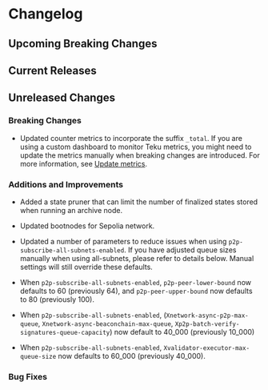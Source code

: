 # Changelog

## Upcoming Breaking Changes

## Current Releases

## Unreleased Changes

### Breaking Changes

- Updated counter metrics to incorporate the suffix `_total`. If you are using a custom dashboard to monitor Teku metrics, you might need to update the metrics manually when breaking changes are introduced. For more information, see [Update metrics](../../how-to/monitor/update-metrics.md).

### Additions and Improvements
- Added a state pruner that can limit the number of finalized states stored when running an archive node.

- Updated bootnodes for Sepolia network.

- Updated a number of parameters to reduce issues when using `p2p-subscribe-all-subnets-enabled`. If you have adjusted queue sizes manually when using all-subnets, please refer to details below. Manual settings will still override these defaults.
- When `p2p-subscribe-all-subnets-enabled`, `p2p-peer-lower-bound` now defaults to 60 (previously 64), and `p2p-peer-upper-bound` now defaults to 80 (previously 100).
- When `p2p-subscribe-all-subnets-enabled`,  (`Xnetwork-async-p2p-max-queue`, `Xnetwork-async-beaconchain-max-queue`, `Xp2p-batch-verify-signatures-queue-capacity`)  now default to 40_000 (previously 10_000)
- When `p2p-subscribe-all-subnets-enabled`,  `Xvalidator-executor-max-queue-size`  now defaults to 60_000 (previously 40_000).

### Bug Fixes

